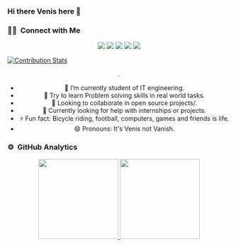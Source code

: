### Hi there Venis here 👋

### 🤝🏻 &nbsp;Connect with Me

<p align="center">
<a href="https://www.venisprajapati.blogspot.com"><img src="https://img.shields.io/badge/-venisprajapati.blogspot.com-3423A6?style=flat&logo=Google-Chrome&logoColor=white"/></a>
<a href="https://linkedin.com/in/"><img src="https://img.shields.io/badge/-Venis%20Prajapati-0077B5?style=flat&logo=Linkedin&logoColor=white"/></a>
<a href="mailto:venisprajapati2102@gmail.com"><img src="https://img.shields.io/badge/-venisprajapati2102@gmail.com-D14836?style=flat&logo=Gmail&logoColor=white"/></a>
<a href="https://instagram.com/ven.iis"><img src="https://img.shields.io/badge/-ven.iis-E4405F?style=flat&logo=Instagram&logoColor=white"/></a>
<a href="https://www.facebook.com/venis.prajapati"><img src="https://img.shields.io/badge/-VenisPrajapati-1877F2?style=flat&logo=Facebook&logoColor=white"/></a>

<!--- 
<a href="https://www.pinterest.ca/AVS1508"><img src="https://img.shields.io/badge/-@AVS1508-BD081C?style=flat&logo=Pinterest&logoColor=white"/></a>
<a href="https://www.behance.net/AVS1508"><img src="https://img.shields.io/badge/-@AVS1508-1769FF?style=flat&logo=Behance&logoColor=white"/></a>


</p>

[![Awesome](https://awesome.re/badge.svg)](https://awesome.re) <img src="https://komarev.com/ghpvc/?username=venisprajapati&color=blueviolet">
[![GitHub contributors](https://img.shields.io/github/contributors/venisprajapati/creative-profile-readme)](https://github.com/venisprajapati/creative-profile-readme/graphs/contributors)
[![GitHub issues](https://img.shields.io/github/issues/venisprajapati/creative-profile-readme)](https://github.com/venisprajapati/creative-profile-readme/issues)
[![PRs Welcome](https://img.shields.io/badge/PRs-welcome-brightgreen.svg?style=flat-square)](https://github.com/venisprajapati/creative-profile-readme/pulls)
[![HitCount](https://views.whatilearened.today/views/github/venisprajapati/creative-profile-readme.svg)](https://github.com/venisprajapati/creative-profile-readme)

 -->

[![Contribution Stats](https://github-contribution-stats.vercel.app/api/?username=venisprajapati&layout=compact&theme=radical)](https://github.com/venisprajapati/github-contribution-stats/)

<div align="center">
.
   
- 🔭 I’m currently student of IT engineering.
- 🌱 Try to learn Problem solving skills in real world tasks.
- 👯 Looking to collaborate in open source projects/.
- 🤔 Currently looking for help with internships or projects.
- ⚡ Fun fact: Bicycle riding, football, computers, games and friends is life.
- 😄 Pronouns: It's Venis not Vanish.

</div>

### ⚙️ &nbsp;GitHub Analytics

<p align="center">
<a href="https://github.com/venisprajapati">
  <img height="180em" src="https://github-readme-stats.vercel.app/api?username=venisprajapati&show_icons=true&theme=algolia&include_all_commits=true&count_private=true"/>
  <img height="180em" src="https://github-readme-stats.vercel.app/api/top-langs/?username=venisprajapati&layout=compact&langs_count=8&theme=algolia"/>
</a>
</p>

<!--
![Anurag's GitHub stats](https://github-readme-stats.vercel.app/api?username=venisprajapati&show_icons=true&theme=radical)
[![Top Langs](https://github-readme-stats.vercel.app/api/top-langs/?username=venisprajapati&layout=compact&theme=radical)](https://github.com/anuraghazra/github-readme-stats)
-->
